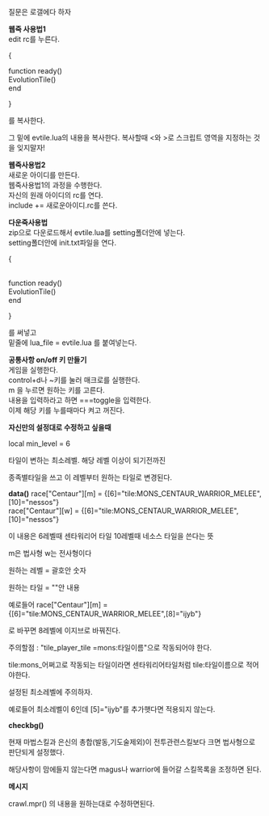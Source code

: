질문은 로갤에다 하자 

<strong>웹죽 사용법1</strong><br>
edit rc를 누른다.

{


function ready() <br>
EvolutionTile()  <br>
end

}

를 복사한다.

그 밑에 
evtile.lua의 내용을 복사한다.
복사할때 <와 >로 스크립트 영역을 지정하는 것을 잊지말자!<br>

<strong>웹죽사용법2</strong><br>
새로운 아이디를 만든다.<br>
웹죽사용법1의 과정을 수행한다.<br>
자신의 원래 아이디의 rc를 연다.<br>
include += 새로운아이디.rc를 쓴다.<br>

<strong>다운죽사용법</strong> <br>
zip으로 다운로드해서 evtile.lua를 setting폴더안에 넣는다.<br>
setting폴더안에 init.txt파일을 연다. <br>

{

<br>
function ready() <br>
EvolutionTile() <br>
end 

}

를 써넣고<br>
밑줄에 lua_file = evtile.lua 를 붙여넣는다.<br>

<strong>공통사항 on/off 키 만들기</strong><br>
게임을 실행한다.<br>
control+d나 ~키를 눌러 매크로를 실행한다.<br>
m 을 누르면 원하는 키를 고른다.<br>
내용을 입력하라고 하면 ===toggle을 입력한다.<br>
이제 해당 키를 누를때마다 켜고 꺼진다.<br>


<strong>자신만의 설정대로 수정하고 싶을때</strong>

local min_level = 6 <br>

타일이 변하는 최소레벨. 해당 레벨 이상이 되기전까진<br>


종족별타일을 쓰고 이 레벨부터 원하는 타일로 변경된다.<br>


<strong>data()</strong>
race["Centaur"][m] = {[6]="tile:MONS_CENTAUR_WARRIOR_MELEE",[10]="nessos"}<br>
race["Centaur"][w] = {[6]="tile:MONS_CENTAUR_WARRIOR_MELEE",[10]="nessos"}

이 내용은 6레벨때 센타워리어 타일 10레벨때 네소스 타일을 쓴다는 뜻

m은 법사형 w는 전사형이다

원하는 레벨 = 괄호안 숫자

원하는 타일 = ""안 내용

예로들어
race["Centaur"][m] = {[6]="tile:MONS_CENTAUR_WARRIOR_MELEE",[8]="ijyb"}

로 바꾸면 8레벨에 이지브로 바꿔진다.


주의할점 : "tile_player_tile =mons:타일이름"으로 작동되어야 한다.

tile:mons_어쩌고로 작동되는 타일이라면 센타워리어타일처럼 tile:타일이름으로 적어야한다.

설정된 최소레벨에 주의하자.

예로들어 최소레벨이 6인데 [5]="ijyb"를 추가햇다면 적용되지 않는다.


<strong>checkbg()</strong>


현재 마법스킬과 은신의 총합(발동,기도술제외)이 전투관련스킬보다 크면 법사형으로 판단되게 설정했다.

해당사항이 맘에들지 않는다면 magus나 warrior에 들어갈 스킬목록을 조정하면 된다.

<Strong>메시지</strong>

crawl.mpr() 의 내용을 원하는대로 수정하면된다.

